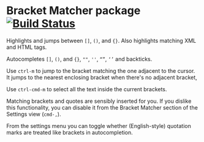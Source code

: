 # Bracket Matcher package [![Build Status](https://travis-ci.org/atom/bracket-matcher.svg?branch=master)](https://travis-ci.org/atom/bracket-matcher)

Highlights and jumps between `[]`, `()`, and `{}`. Also highlights matching XML
and HTML tags.

Autocompletes `[]`, `()`, and `{}`, `""`, `''`, `“”`, `‘’` and backticks.

Use `ctrl-m` to jump to the bracket matching the one adjacent to the cursor.
It jumps to the nearest enclosing bracket when there's no adjacent bracket,

Use `ctrl-cmd-m` to select all the text inside the current brackets.

Matching brackets and quotes are sensibly inserted for you. If you dislike this
functionality, you can disable it from the Bracket Matcher section of the
Settings view (`cmd-,`).

From the settings menu you can toggle whether (English-style) quotation marks
are treated like brackets in autocompletion.

